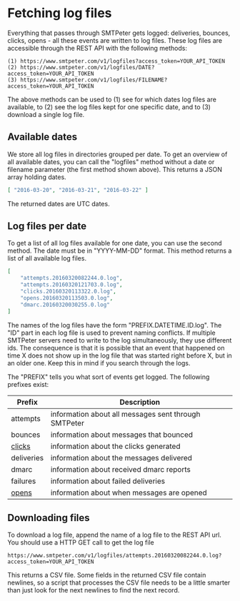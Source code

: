 # Fetching log files

Everything that passes through SMTPeter gets logged: deliveries, bounces,
clicks, opens - all these events are written to log files. These log
files are accessible through the REST API with the following methods:

```text
(1) https://www.smtpeter.com/v1/logfiles?access_token=YOUR_API_TOKEN
(2) https://www.smtpeter.com/v1/logfiles/DATE?access_token=YOUR_API_TOKEN
(3) https://www.smtpeter.com/v1/logfiles/FILENAME?access_token=YOUR_API_TOKEN
```

The above methods can be used to (1) see for which dates log files are 
available, to (2) see the log files kept for one specific date, and to 
(3) download a single log file.


## Available dates

We store all log files in directories grouped per date. To get an overview 
of all available dates, you can call the "logfiles" method without a
date or filename parameter (the first method shown above). This returns a 
JSON array holding dates.

````json
[ "2016-03-20", "2016-03-21", "2016-03-22" ]
````

The returned dates are UTC dates.


## Log files per date

To get a list of all log files available for one date, you can use the 
second method. The date must be in "YYYY-MM-DD" format. This method
returns a list of all available log files.

````json
[
    "attempts.20160320082244.0.log",
    "attempts.20160320121703.0.log",
    "clicks.20160320113322.0.log",
    "opens.20160320113503.0.log",
    "dmarc.20160320030255.0.log"
]
````

The names of the log files have the form "PREFIX.DATETIME.ID.log". The 
"ID" part in each log file is used to prevent naming conflicts. If multiple 
SMTPeter servers need to write to the log simultaneously, they use different 
ids. The consequence is that it is possible that an event that happened on 
time X does not show up in the log file that was started right before X, 
but in an older one. Keep this in mind if you search through the logs.

The "PREFIX" tells you what sort of events get logged. The following 
prefixes exist:

| Prefix                                                         | Description
| -------------------------------------------------------------- | ---------------------------------------------------- |
| attempts                                                       | information about all messages sent through SMTPeter |
| bounces                                                        | information about messages that bounced              |
| [clicks](log-clicks "clicks log file") | information about the clicks generated               |
| deliveries                                                     | information about the messages delivered             |
| dmarc                                                          | information about received dmarc reports             |
| failures                                                       | information about failed deliveries                  |
| [opens](log-opens "opens log file")    | information about when messages are opened           |


## Downloading files

To download a log file, append the name of a log file to the REST API
url. You should use a HTTP GET call to get the log file

````text
https://www.smtpeter.com/v1/logfiles/attempts.20160320082244.0.log?access_token=YOUR_API_TOKEN
````

This returns a CSV file. Some fields in the returned CSV file contain
newlines, so a script that processes the CSV file needs to be a little
smarter than just look for the next newlines to find the next record.

